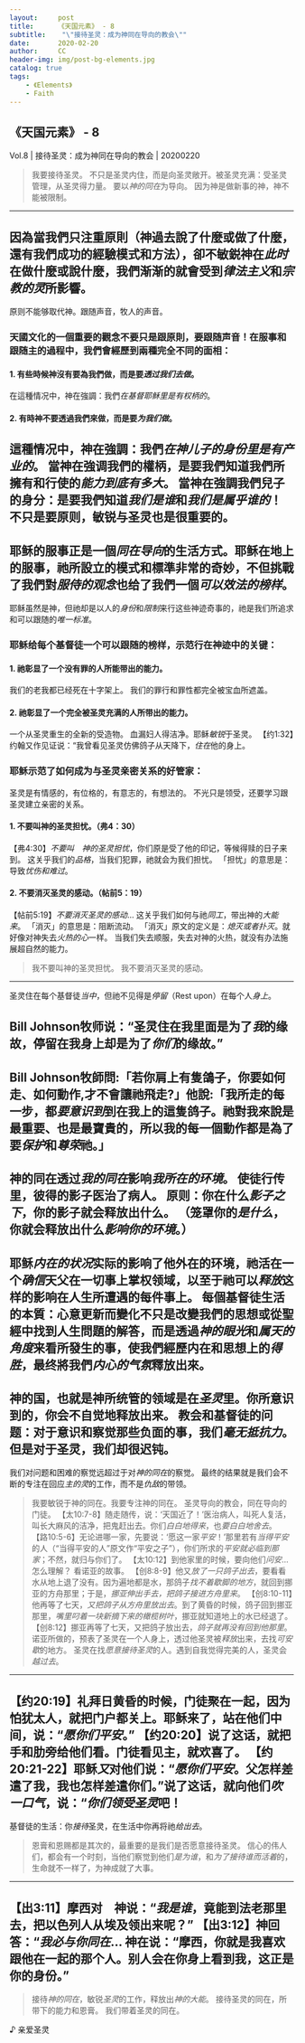 ```yaml
---
layout:     post
title:      《天国元素》 - 8
subtitle:    "\"接待圣灵：成为神同在导向的教会\""
date:       2020-02-20
author:     CC
header-img: img/post-bg-elements.jpg
catalog: true
tags:
    - 《Elements》
    - Faith
---
```


## 《天国元素》 - 8

Vol.8 | 接待圣灵：成为神同在导向的教会 | 20200220 

> 我要接待圣灵。
不只是圣灵内住，而是向圣灵敞开。被圣灵充满：受圣灵管理，从圣灵得力量。
要以*神的同在*为导向。
因为神是做新事的神，神不能被限制。
---
因為當我們只注重原則（神過去說了什麼或做了什麼，還有我們成功的經驗模式和方法），卻不敏鋭神在*此时*在做什麼或說什麼，我們渐渐的就會受到*律法主义*和*宗教的灵*所影響。
---
原则不能够取代神。跟随声音，牧人的声音。
### 天國文化的一個重要的觀念不要只是跟原則，要跟随**声音**！在服事和跟随主的過程中，我們會經歷到兩種完全不同的面相：
#### 1. 有些時候神沒有要為我們做，而是要*透过我们去做*。
在這種情况中，神在強調：我們*在基督耶稣里是有权柄的*。

#### 2. 有時神不要透過我們來做，而是要*为我们做*。
這種情况中，神在強調：我們*在神儿子的身份里是有产业的*。
當神在強调我們的權柄，是要我們知道我們所擁有和行使的*能力到底有多大*。
當神在強調我們兒子的身分：是要我們知道*我们是谁*和*我们是属乎谁的*！
不只是要原则，敏锐与圣灵也是很重要的。
---
耶稣的服事正是一個*同在导向*的生活方式。耶稣在地上的服事，祂所設立的模式和標準非常的奇妙，不但挑戰了我們對*服侍的观念*也给了我們一個*可以效法的榜样*。
---
耶稣虽然是神，但祂却是以人的*身份*和*限制*来行这些神迹奇事的，祂是我们所追求和可以跟随的*唯一标准*。

### 耶稣给每个基督徒一个可以跟随的榜样，示范行在神迹中的关键：
#### 1. 祂彰显了一个**没有罪**的人所能带出的能力。
我们的老我都已经死在十字架上。
我们的罪行和罪性都完全被宝血所遮盖。

#### 2. 祂彰显了一个**完全被圣灵充满**的人所带出的能力。
一个从圣灵重生的全新的受造物。
血漏妇人得洁净。耶稣*敏锐*于圣灵。
【约1:32】约翰又作见证说：“我曾看见圣灵仿佛鸽子从天降下，*住在*他的身上。

### 耶稣示范了如何成为与圣灵亲密关系的好管家：
圣灵是有情感的，有位格的，有意志的，有想法的。
不光只是领受，还要学习跟圣灵建立亲密的关系。
#### 1. 不要叫神的圣灵担忧。（弗4：30）
【弗4:30】*不要叫　神的圣灵担忧*，你们原是受了他的印记，等候得赎的日子来到。
这关乎我们的*品格*，当我们犯罪，祂就会为我们担忧。
「担忧」的意思是：导致*忧伤和难过*。

#### 2. 不要消灭圣灵的感动。（帖前5：19）
【帖前5:19】*不要消灭圣灵的感动*…
这关乎我们如何与祂*同工*，带出神的*大能来*。
「消灭」的意思是：阻断流动。
「消灭」原文的定义是：*熄灭或者扑灭*。就好像对神失去*火热的心*一样。
当我们失去顺服，失去对神的火热，就没有办法施展超自然的能力。
> 我不要叫神的圣灵担忧。
> 我不要消灭圣灵的感动。
---
圣灵住在每个基督徒*当中*，但祂不见得是*停留*（Rest upon）在每个人*身上*。

Bill Johnson牧师说：“圣灵住在我里面是为了*我*的缘故，停留在我身上却是为了*你们*的缘故。”
---
Bill Johnson牧師問:「若你肩上有隻鴿子，你要如何走、如何動作,才不會讓祂飛走?」他說:「我所走的每一步，都*要意识到*到在我上的這隻鸽子。祂對我來說是最重要、也是最寶貴的，所以我的每一個動作都是為了要*保护*和*尊荣*祂。」
---
神的同在透过*我的同在*影响*我所在的环境*。
使徒行传里，彼得的影子医治了病人。
原则：你在什么*影子之下*，你的影子就会释放出什么。
（笼罩你的*是什么*，你就会释放出什么*影响你的环境*。）
---
耶稣*内在的状况*实际的影响了他外在的环境，祂活在一个*确信*天父在一切事上掌权领域，以至于祂可以*释放*这样的影响在人生所遭遇的每件事上。
每個基督徒生活的本質：心意更新而變化不只是改變我們的思想或從聖經中找到人生問題的解答，而是透過*神的眼光*和*属天的角度*来看所發生的事，使我們經歷内在和思想上的*得胜*，最终將我們*内心的气氛*釋放出來。
---
神的国，也就是神所统管的领域是在*圣灵*里。你所意识到的，你会不自觉地释放出来。
教会和基督徒的问题：对于意识和察觉那些负面的事，我们*毫无抵抗力*。但是对于圣灵，我们却很迟钝。
---
我们对问题和困难的察觉远超过于对*神的同在*的察觉。
最终的结果就是我们会不断的专注在回应*主的灵*的工作，而不是*仇敌*的带领。
> 我要敏锐于神的同在。我要专注神的同在。
圣灵导向的教会，同在导向的门徒。
【太10:7-8】随走随传，说：‘天国近了！’医治病人，叫死人复活，叫长大麻风的洁净，把鬼赶出去。你们*白白地得来*，也*要白白地舍去*。
【路10:5-6】无论进哪一家，先要说：‘愿这一家*平安*！’那里若有*当得平安*的人（“当得平安的人”原文作“平安之子”），你们所求的*平安就必临到那家*；不然，就归与你们了。
【太10:12】到他家里的时候，要向他们*问安*…
怎么理解？
看诺亚的故事。
【创8:8-9】他又*放了一只鸽子出去*，要看看水从地上退了没有。因为遍地都是水，那鸽子*找不着歇脚的地方*，就回到挪亚的方舟那里；于是，*挪亚伸出手去，把鸽子接进方舟里来*。
【创8:10-11】他再等了七天，*又把鸽子从方舟里放出去*。到了黄昏的时候，鸽子回到挪亚那里，*嘴里叼着一块新摘下来的橄榄树叶*，挪亚就知道地上的水已经退了。
【创8:12】挪亚再等了七天，又把鸽子放出去，*鸽子就再没有回到他那里*。
诺亚所做的，预表了圣灵在一个人身上，透过他圣灵被*释放*出来，去找*可安歇*的地方。
圣灵在找*愿意接待圣灵*的人。遇到自我觉得完美的人，圣灵会*越过去*。
---
【约20:19】礼拜日黄昏的时候，门徒聚在一起，因为怕犹太人，就把门户都关上。耶稣来了，站在他们中间，说：“*愿你们平安*。”
【约20:20】说了这话，就把手和肋旁给他们看。门徒看见主，就欢喜了。
【约20:21-22】耶稣*又*对他们说：“*愿你们平安*。父怎样差遣了我，我也怎样差遣你们。”说了这话，就向他们*吹一口气*，说：“*你们领受圣灵*吧！
---
基督徒的生活：你*接待*圣灵，在生活中你再将祂*给出去*。
> 恩膏和恩赐都是其次的，最重要的是我们是否愿意接待圣灵。
信心的伟人们，都会有一个时刻，当他们察觉到他们*是为谁*，和*为了接待谁而活着*的，生命就不一样了，为神成就了大事。
---
【出3:11】摩西对　神说：“*我是谁*，竟能到法老那里去，把以色列人从埃及领出来呢？”
【出3:12】神回答：“*我必与你同在*…
神在说：“摩西，你就是我喜欢跟他在一起的那个人。别人会在你身上看到我，这正是你的身份。”
---
> 接待*神的同在*，敏锐*圣灵*的工作，释放出*神的大能*。
接待圣灵的同在，所带下的能力和恩膏。
我们带着圣灵的同在。

♪ 亲爱圣灵